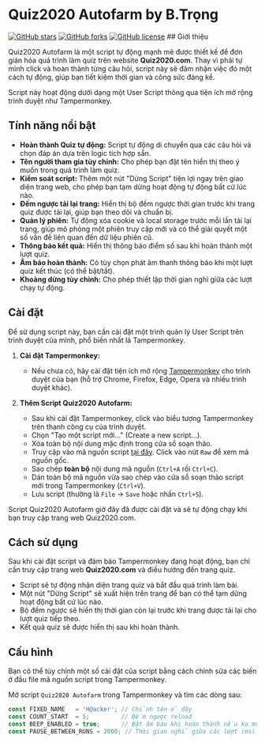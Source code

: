 # Quiz2020 Autofarm by B.Trọng

[![GitHub stars](https://img.shields.io/github/stars/Trongdepzai-dev/Hack-quiz2020?style=social)](https://github.com/Trongdepzai-dev/Hack-quiz2020/stargazers)
[![GitHub forks](https://img.shields.io/github/forks/Trongdepzai-dev/Hack-quiz2020?style=social)](https://github.com/Trongdepzai-dev/Hack-quiz2020/network/members)
[![GitHub license](https://img.shields.io/github/license/Trongdepzai-dev/Hack-quiz2020)](https://github.com/Trongdepzai-dev/Hack-quiz2020/blob/main/LICENSE) ## Giới thiệu

Quiz2020 Autofarm là một script tự động mạnh mẽ được thiết kế để đơn giản hóa quá trình làm quiz trên website **Quiz2020.com**. Thay vì phải tự mình click và hoàn thành từng câu hỏi, script này sẽ đảm nhận việc đó một cách tự động, giúp bạn tiết kiệm thời gian và công sức đáng kể.

Script này hoạt động dưới dạng một User Script thông qua tiện ích mở rộng trình duyệt như Tampermonkey.

## Tính năng nổi bật

* **Hoàn thành Quiz tự động:** Script tự động di chuyển qua các câu hỏi và chọn đáp án dựa trên logic tích hợp sẵn.
* **Tên người tham gia tùy chỉnh:** Cho phép bạn đặt tên hiển thị theo ý muốn trong quá trình làm quiz.
* **Kiểm soát script:** Thêm một nút "Dừng Script" tiện lợi ngay trên giao diện trang web, cho phép bạn tạm dừng hoạt động tự động bất cứ lúc nào.
* **Đếm ngược tải lại trang:** Hiển thị bộ đếm ngược thời gian trước khi trang quiz được tải lại, giúp bạn theo dõi và chuẩn bị.
* **Quản lý phiên:** Tự động xóa cookie và local storage trước mỗi lần tải lại trang, giúp mô phỏng một phiên truy cập mới và có thể giải quyết một số vấn đề liên quan đến dữ liệu phiên cũ.
* **Thông báo kết quả:** Hiển thị thông báo điểm số sau khi hoàn thành một lượt quiz.
* **Âm báo hoàn thành:** Có tùy chọn phát âm thanh thông báo khi một lượt quiz kết thúc (có thể bật/tắt).
* **Khoảng dừng tùy chỉnh:** Cho phép thiết lập thời gian nghỉ giữa các lượt chạy tự động.

## Cài đặt

Để sử dụng script này, bạn cần cài đặt một trình quản lý User Script trên trình duyệt của mình, phổ biến nhất là Tampermonkey.

1.  **Cài đặt Tampermonkey:**
    * Nếu chưa có, hãy cài đặt tiện ích mở rộng [Tampermonkey](https://tampermonkey.net/) cho trình duyệt của bạn (hỗ trợ Chrome, Firefox, Edge, Opera và nhiều trình duyệt khác).

2.  **Thêm Script Quiz2020 Autofarm:**
    * Sau khi cài đặt Tampermonkey, click vào biểu tượng Tampermonkey trên thanh công cụ của trình duyệt.
    * Chọn "Tạo một script mới..." (Create a new script...).
    * Xóa toàn bộ nội dung mặc định trong cửa sổ soạn thảo.
    * Truy cập vào mã nguồn script [tại đây](https://github.com/Trongdepzai-dev/Hack-quiz2020/blob/main/Hack.js). Click vào nút `Raw` để xem mã nguồn gốc.
    * Sao chép **toàn bộ** nội dung mã nguồn (`Ctrl+A` rồi `Ctrl+C`).
    * Dán toàn bộ mã nguồn vừa sao chép vào cửa sổ soạn thảo script mới trong Tampermonkey (`Ctrl+V`).
    * Lưu script (thường là `File` -> `Save` hoặc nhấn `Ctrl+S`).

Script Quiz2020 Autofarm giờ đây đã được cài đặt và sẽ tự động chạy khi bạn truy cập trang web Quiz2020.com.

## Cách sử dụng

Sau khi cài đặt script và đảm bảo Tampermonkey đang hoạt động, bạn chỉ cần truy cập trang web **Quiz2020.com** và điều hướng đến trang quiz.

* Script sẽ tự động nhận diện trang quiz và bắt đầu quá trình làm bài.
* Một nút "Dừng Script" sẽ xuất hiện trên trang để bạn có thể tạm dừng hoạt động bất cứ lúc nào.
* Bộ đếm ngược sẽ hiển thị thời gian còn lại trước khi trang được tải lại cho lượt quiz tiếp theo.
* Kết quả quiz sẽ được hiển thị sau khi hoàn thành.

## Cấu hình

Bạn có thể tùy chỉnh một số cài đặt của script bằng cách chỉnh sửa các biến ở đầu file mã nguồn script trong Tampermonkey.

Mở script `Quiz2020 Autofarm` trong Tampermonkey và tìm các dòng sau:

```javascript
const FIXED_NAME   = 'H@acker'; // Chỉnh tên ở đây
const COUNT_START  = 5;         // Đếm ngược reload 
const BEEP_ENABLED = true;      // Bật âm báo khi hoàn thành nếu ko muốn đổi lệnh const BEEP_ENABLED = true; thành const BEEP_ENABLED = false;
const PAUSE_BETWEEN_RUNS = 2000; // Thời gian nghỉ giữa các lượt (ms)
